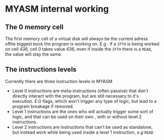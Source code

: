 # MYASM internal working
## The 0 memory cell
The first memory cell of a virtual disk will always be the current adress ofthe biggest bock the program is working on. E.g : if a `IFTH` is being worked on cell 436, cell 0 takes value 436, even if inside the `IFTH` there is a `READ`, the value will stay the same.

## The instructions levels
Currently there are three instruction levels in MYASM
- Level 0 instructions are meta-instructions (often passive) that don't directly interact with the program, but are still necessary to it's execution. *E.G* flags, which won't trigger any type of logic, but lead to a program breakage if removed.
- Level 1 instructions are the ones who will actually trigger some sort of logic, and that can be used on their own , with or without level 2 instructions.
- Level 2 instructions are instructions that can't be used as standalone, but instead work while being used inside a level 1 instruction, *e.g* `READ`
